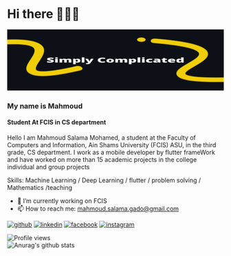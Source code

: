 # Hi there  👋🔥😍
![Student At FCIS in CS department](https://github.com/MahmouddSalama/MahmouddSalama/blob/main/Simply%20complicated%20(1).png)
###  My name is Mahmoud
#### Student At FCIS in CS department
Hello I am Mahmoud Salama Mohamed, a student at the Faculty of Computers and Information, Ain Shams University (FCIS) ASU, in the third grade, CS department. 
I work as a mobile developer by flutter frameWork and have worked on more than 15 academic projects in the college  individual and group projects

Skills: Machine Learning / Deep  Learning / flutter / problem solving / Mathematics /teaching 

- 🔭 I’m currently working on FCIS 
- 📫 How to reach me: mahmoud.salama.gado@gmail.com 


[<img src='https://cdn.jsdelivr.net/npm/simple-icons@3.0.1/icons/github.svg' alt='github' height='40'>](https://github.com/MahmouddSalama)  [<img src='https://cdn.jsdelivr.net/npm/simple-icons@3.0.1/icons/linkedin.svg' alt='linkedin' height='40'>](https://www.linkedin.com/in/mahmoud-salama-aa9627218/)  [<img src='https://cdn.jsdelivr.net/npm/simple-icons@3.0.1/icons/facebook.svg' alt='facebook' height='40'>](https://www.facebook.com//profile.php?id=100027022984052)  [<img src='https://cdn.jsdelivr.net/npm/simple-icons@3.0.1/icons/instagram.svg' alt='instagram' height='40'>](https://www.instagram.com/mahmoud_salama_128//)  

![Profile views](https://gpvc.arturio.dev/MahmouddSalama)  
![Anurag's github stats](https://github-readme-stats.vercel.app/api?username=MahmouddSalama&show_icons=true&theme=dark)

